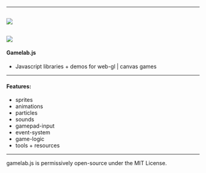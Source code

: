 -----------------------------------------------------
![](images/gamelab-logo.png)
-------------------------------------------------------------------
![](images/gamelab-banner.png)
-------------------------------------------------------------------
#### Gamelab.js
 -  Javascript libraries + demos for web-gl | canvas games
-------------------------------------------------------------------
#### Features:
 -  sprites
 -  animations
 -  particles
 -  sounds
 -  gamepad-input
 -  event-system
 -  game-logic
 -  tools + resources
-------------------------------------------------------------------
gamelab.js is permissively open-source under the MIT License.

